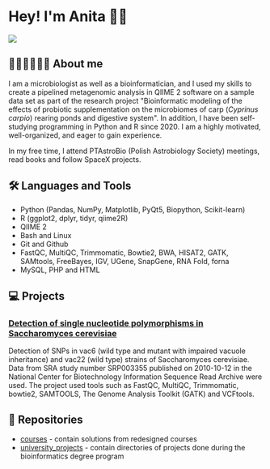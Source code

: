 # Hey! I'm Anita 👋🏼

[![](https://img.shields.io/badge/LinkedIn-blue?logo=linkedin&logoColor=white)](https://www.linkedin.com/in/anita-brzoza/)

## 🧑🏼‍🔬👩🏼‍💻 About me

I am a microbiologist as well as a bioinformatician, and I used my skills to create a pipelined metagenomic analysis in QIIME 2 software on a sample data set as part of the research project "Bioinformatic modeling of the effects of probiotic supplementation on the microbiomes of carp (_Cyprinus carpio_) rearing ponds and digestive system". In addition, I have been self-studying programming in Python and R since 2020. I am a highly motivated, well-organized, and eager to gain experience. 

In my free time, I attend PTAstroBio (Polish Astrobiology Society) meetings, read books and follow SpaceX projects.

## 🛠️ Languages and Tools
  
* Python (Pandas, NumPy, Matplotlib, PyQt5, Biopython, Scikit-learn)
* R (ggplot2, dplyr, tidyr, qiime2R)
* QIIME 2
* Bash and Linux
* Git and Github
* FastQC, MultiQC, Trimmomatic, Bowtie2, BWA, HISAT2, GATK, SAMtools, FreeBayes, IGV, UGene, SnapGene, RNA Fold, forna
* MySQL, PHP and HTML

## 💻 Projects

### [Detection of single nucleotide polymorphisms in Saccharomyces cerevisiae](/university_projects/NGS_data_analysis/REPORT.md)
Detection of SNPs in vac6 (wild type and mutant with impaired vacuole inheritance) and vac22 (wild type) strains of Saccharomyces cerevisiae. Data from SRA study number SRP003355 published on 2010-10-12 in the National Center for Biotechnology Information Sequence Read Archive were used. The project used tools such as FastQC, MultiQC, Trimmomatic, bowtie2, SAMTOOLS, The Genome Analysis Toolkit (GATK) and VCFtools.


## 📂 Repositories

* [courses](/courses/) - contain solutions from redesigned courses
* [university_projects](/university_projects/) - contain directories of projects done during the bioinformatics degree program


<!--
**anita-brzoza/anita-brzoza** is a ✨ _special_ ✨ repository because its `README.md` (this file) appears on your GitHub profile.

Here are some ideas to get you started:

- 🔭 I’m currently working on ...
- 🌱 I’m currently learning ...
- 👯 I’m looking to collaborate on ...
- 🤔 I’m looking for help with ...
- 💬 Ask me about ...
- 📫 How to reach me: ...
- 😄 Pronouns: ...
- ⚡ Fun fact: ...
-->

